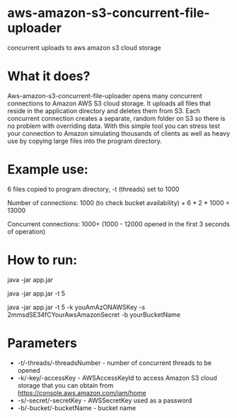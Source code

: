 aws-amazon-s3-concurrent-file-uploader
===========================

concurrent uploads to aws amazon s3 cloud storage

What it does?
==============
Aws-amazon-s3-concurrent-file-uploader opens many concurrent connections to Amazon AWS S3 cloud storage. It uploads all files that reside in the application directory and deletes them from S3.
Each concurrent connection creates a separate, random folder on S3 so there is no problem with overriding data. With this simple tool you can stress test your connection to Amazon simulating
thousands of clients as well as heavy use by copying large files into the program directory.

Example use:
=============
6 files copied to program directory, -t (threads) set to 1000

Number of connections: 1000 (to check bucket availability) + 6 * 2 * 1000 = 13000

Concurrent connections: 1000+ (1000 - 12000 opened in the first 3 seconds of operation)


How to run:
===========

java -jar app.jar

java -jar app.jar -t 5

java -jar app.jar -t 5 -k youAmAzONAWSKey -s 2mmsdSE34fCYourAwsAmazonSecret -b yourBucketName

Parameters
==========

* -t/-threads/-threadsNumber  - number of concurrent threads to be opened
* -k/-key/-accessKey  -  AWSAccessKeyId to access Amazon S3 cloud storage that you can obtain from https://console.aws.amazon.com/iam/home
* -s/-secret/-secretKey - AWSSecretKey used as a password
* -b/-bucket/-bucketName - bucket name
